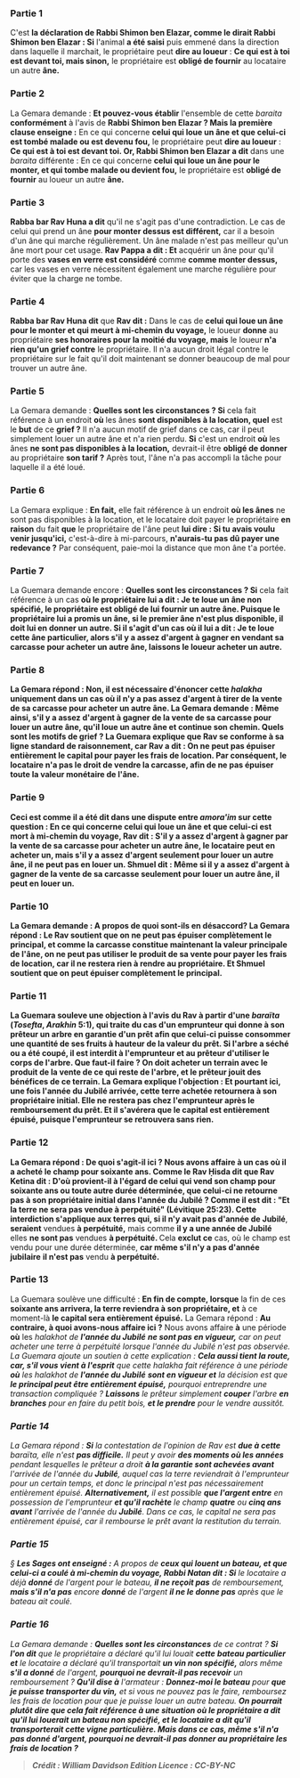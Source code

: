 
### Partie 1
C'est <b>la déclaration de Rabbi Shimon ben Elazar, comme le dirait Rabbi Shimon ben Elazar : Si</b> l'animal <b>a été saisi</b> puis emmené dans la direction dans laquelle il</b> marchait,</b> le propriétaire peut <b>dire au loueur</b> : <b>Ce qui est à toi est devant toi, mais sinon,</b> le propriétaire est <b>obligé de fournir</b> au locataire un autre <b>âne.</b>

### Partie 2
La Gemara demande : <b>Et pouvez-vous établir</b> l'ensemble de cette <i>baraita</i> <b>conformément</b> à l'avis de <b>Rabbi Shimon ben Elazar ? Mais la première clause enseigne :</b> En ce qui concerne <b>celui qui loue un âne et que celui-ci est tombé malade ou est devenu fou,</b> le propriétaire peut <b>dire au loueur</b> : <b>Ce qui est à toi est devant toi. Or, Rabbi Shimon ben Elazar a dit</b> dans une <i>baraita</i> différente : En ce qui concerne <b>celui qui loue un âne pour le monter, et qui tombe malade ou devient fou,</b> le propriétaire est <b>obligé de fournir</b> au loueur un autre <b>âne.</b>

### Partie 3
<b>Rabba bar Rav Huna a dit</b> qu'il ne s'agit pas d'une contradiction. Le cas de celui qui prend un âne <b>pour monter dessus est différent,</b> car il a besoin d'un âne qui marche régulièrement. Un âne malade n'est pas meilleur qu'un âne mort pour cet usage. <b>Rav Pappa a dit : Et</b> acquérir un âne pour qu'il porte des <b>vases en verre est considéré</b> comme <b>comme monter dessus,</b> car les vases en verre nécessitent également une marche régulière pour éviter que la charge ne tombe.

### Partie 4
<b>Rabba bar Rav Huna dit</b> que <b>Rav dit :</b> Dans le cas de <b>celui qui loue un âne pour le monter et qui meurt à mi-chemin du voyage,</b> le loueur <b>donne</b> au propriétaire <b>ses honoraires pour la moitié du voyage, mais</b> le loueur <b>n'a rien qu'un grief contre</b> le propriétaire. Il n'a aucun droit légal contre le propriétaire sur le fait qu'il doit maintenant se donner beaucoup de mal pour trouver un autre âne.

### Partie 5
La Gemara demande : <b>Quelles sont les circonstances ? Si</b> cela fait référence à un endroit <b>où</b> les ânes <b>sont disponibles à la location, quel</b> est le <b>but</b> de ce <b>grief ?</b> Il n'a aucun motif de grief dans ce cas, car il peut simplement louer un autre âne et n'a rien perdu. <b>Si</b> c'est un endroit <b>où</b> les ânes <b>ne sont pas disponibles à la location,</b> devrait-il être <b>obligé de donner</b> au propriétaire <b>son tarif ?</b> Après tout, l'âne n'a pas accompli la tâche pour laquelle il a été loué.

### Partie 6
La Gemara explique : <b>En fait,</b> elle fait référence à un endroit <b>où les ânes</b> ne sont pas disponibles à la location, et</b> le locataire doit payer le propriétaire <b>en raison</b> du fait <b>que</b> le propriétaire de l'âne peut <b>lui dire : Si tu avais voulu venir jusqu'ici,</b> c'est-à-dire à mi-parcours, <b>n'aurais-tu pas dû payer une redevance ?</b> Par conséquent, paie-moi la distance que mon âne t'a portée.

### Partie 7
La Guemara demande encore : <b>Quelles sont les circonstances ? Si</b> cela fait référence à un cas <b>où le propriétaire <b>lui a dit :</b> Je te loue <b>un âne non spécifié,</b> le propriétaire est <b>obligé de lui fournir un autre âne.</b> Puisque le propriétaire lui a promis un âne, si le premier âne n'est plus disponible, il doit lui en donner un autre. <b>Si</b> il s'agit d'un cas <b>où il lui a dit :</b> Je te loue <b>cette</b> <b>âne particulier,</b> alors <b>s'il y a</b> assez d'<b>argent</b> à gagner en vendant <b>sa</b> carcasse <b>pour acheter</b> un autre âne, <b>laissons</b> le loueur <b>acheter</b> un autre.

### Partie 8
La Gemara répond : <b>Non,</b> il est <b>nécessaire</b> d'énoncer cette <i>halakha</i> uniquement dans un cas <b>où il n'y a pas</b> assez d'<b>argent</b> à tirer <b>de la vente de sa carcasse <b>pour acheter</b> un autre âne. La Gemara demande : Même ainsi, <b>s'il y a</b> assez d'<b>argent</b> à gagner <b>de la vente de sa carcasse</b> pour louer</b> un autre âne, <b>qu'il loue</b> un autre âne et continue son chemin. Quels sont les motifs de grief ? La Guemara explique que <b>Rav</b> se conforme <b>à sa ligne standard de <b>raisonnement</b>, car Rav a dit : On ne peut pas épuiser entièrement le capital</b> pour payer les frais de location. Par conséquent, le locataire n'a pas le droit de vendre la carcasse, afin de ne pas épuiser toute la valeur monétaire de l'âne.

### Partie 9
Ceci est <b>comme il a été dit</b> dans une dispute entre <i>amora'im</i> sur cette question : En ce qui concerne <b>celui qui loue un âne et que celui-ci est mort à mi-chemin du voyage, Rav dit : S'il y a</b> assez d'<b>argent</b> à gagner <b>par la vente de sa carcasse <b>pour acheter</b> un autre âne, le locataire <b>peut en acheter</b> un, mais s'il y a assez d'argent seulement <b>pour louer</b> un autre âne, <b>il ne peut pas en louer</b> un. <b>Shmuel dit : Même</b> si <b>il y a</b> assez d'argent à gagner de la vente de sa carcasse seulement <b>pour louer</b> un autre âne, <b>il peut en louer</b> un.

### Partie 10
La Gemara demande : <b>A propos de quoi sont-ils en désaccord?</b> La Gemara répond : <b>Le Rav soutient</b> que <b>on ne peut pas épuiser complètement le principal,</b> et comme la carcasse constitue maintenant la valeur principale de l'âne, on ne peut pas utiliser le produit de sa vente pour payer les frais de location, car il ne restera rien à rendre au propriétaire. <b>Et Shmuel soutient</b> que <b>on peut épuiser complètement le principal.</b>

### Partie 11
La Guemara <b>souleve une objection</b> à l'avis du Rav à partir d'une <i>baraïta</i> (<i>Tosefta</i>, <i>Arakhin</i> 5:1), qui traite du cas d'un emprunteur qui donne à son prêteur un arbre en garantie d'un prêt afin que celui-ci puisse consommer une quantité de ses fruits à hauteur de la valeur du prêt. Si <b>l'arbre a séché ou a été coupé, il est interdit à l'emprunteur et au prêteur</b> d'utiliser le corps de l'arbre. <b>Que faut-il faire ? On doit acheter un terrain avec</b> le produit de la vente de ce qui reste de l'arbre, <b>et</b> le prêteur <b>jouit des bénéfices</b> de ce terrain. La Gemara explique l'objection : <b>Et</b> pourtant <b>ici, une fois</b> l'année du <b>Jubilé</b> <b>arrivée, </b> cette <b>terre achetée retournera à son</b> propriétaire initial.</b> Elle ne restera pas chez l'emprunteur après le remboursement du prêt. <b>Et</b> il s'avérera que <b>le capital est entièrement épuisé,</b> puisque l'emprunteur se retrouvera sans rien.

### Partie 12
La Gemara répond : <b>De quoi s'agit-il ici ?</b> Nous avons affaire à un cas <b>où il a acheté</b> le champ <b>pour soixante ans. Comme le Rav Ḥisda dit</b> que <b>Rav Ketina dit : D'où</b> provient-il à l'égard de <b>celui qui vend son champ pour soixante ans</b> ou toute autre durée déterminée, <b>que celui-ci ne retourne pas</b> à son propriétaire initial <b>dans</b> l'année du <b>Jubilé</b> ? <b>Comme il est dit : "Et la terre ne sera pas vendue à perpétuité"</b> (Lévitique 25:23). Cette interdiction s'applique aux terres <b>qui,</b> si <b>il n'y avait pas</b> d'année de Jubilé</b>, <b>seraient</b> vendues <b>à perpétuité,</b> mais comme <b>il y a une année de Jubilé</b> elles <b>ne sont pas</b> vendues <b>à perpétuité. </b> Cela <b>exclut ce</b> cas, où le champ est vendu pour une durée déterminée, <b>car même s'il n'y a pas d'année jubilaire</b> <b>il n'est pas</b> vendu <b>à perpétuité.</b>

### Partie 13
La Guemara soulève une difficulté : <b>En fin de compte, lorsque</b> la fin de ces <b>soixante ans arrivera, la terre reviendra à son propriétaire, et</b> à ce moment-là <b>le capital sera entièrement épuisé.</b> La Gemara répond : <b>Au contraire, à quoi avons-nous affaire ici ?</b> Nous avons affaire <b>à</b> une période <b>où</b> les <i>halakhot</b> de <b>l'année du Jubilé</b> <b>ne sont pas en vigueur,</b> car on peut acheter une terre à perpétuité lorsque l'année du Jubilé n'est pas observée. La Guemara ajoute un soutien à cette explication : <b>Cela aussi tient la route, car, s'il vous vient à l'esprit</b> que cette <i>halakha</b> fait référence à une période <b>où</b> les <i>halakhot</b> de <b>l'année du Jubilé</b> <b>sont en vigueur et</b> la décision est que <b>le principal peut être entièrement épuisé,</b> pourquoi entreprendre une transaction compliquée ? <b>Laissons</b> le prêteur simplement <b>couper</b> l'arbre <b>en branches</b> pour en faire du petit bois, <b>et le prendre</b> pour le vendre aussitôt.

### Partie 14
La Gemara répond : <b>Si</b> la contestation de l'opinion de Rav est <b>due à cette</b> <i>baraïta</i>, elle n'est <b>pas difficile.</b> Il peut y avoir <b>des moments où les années</b> pendant lesquelles le prêteur a droit <b>à la garantie sont achevées avant</b> l'arrivée de l'année du <b>Jubilé</b>, auquel cas la terre reviendrait à l'emprunteur pour un certain temps, et donc le principal n'est pas nécessairement entièrement épuisé. <b>Alternativement,</b> il est possible <b>que l'argent entre</b> en possession de l'emprunteur <b>et qu'il rachète</b> le champ <b>quatre</b> ou <b>cinq ans avant</b> l'arrivée de l'année du <b>Jubilé</b>. Dans ce cas, le capital ne sera pas entièrement épuisé, car il rembourse le prêt avant la restitution du terrain.

### Partie 15
§ <b>Les Sages ont enseigné :</b> A propos de <b>ceux qui louent un bateau, et que celui-ci a coulé à mi-chemin du voyage, Rabbi Natan dit : Si</b> le locataire a déjà <b>donné</b> de l'argent pour le bateau, <b>il ne reçoit pas</b> de remboursement, <b>mais s'il n'a pas</b> encore <b>donné</b> de l'argent <b>il ne le donne pas</b> après que le bateau ait coulé.

### Partie 16
La Gemara demande : <b>Quelles sont les circonstances</b> de ce contrat ? <b>Si l'on dit</b> que le propriétaire a déclaré qu'il lui louait <b>cette</b> <b>bateau particulier et</b> le locataire a déclaré qu'il transportait <b>un vin non spécifié,</b> alors même <b>s'il a donné</b> de l'argent, <b>pourquoi ne devrait-il pas recevoir</b> un remboursement ? <b>Qu'il dise à</b> l'armateur : <b>Donnez-moi le bateau</b> pour <b>que je puisse transporter du vin,</b> et si vous ne pouvez pas le faire, remboursez les frais de location pour que je puisse louer un autre bateau. <b>On pourrait plutôt dire que cela fait référence à une situation où le propriétaire a dit qu'il lui louerait <b>un bateau non spécifié, et</b> le locataire a dit qu'il transporterait <b>cette</b> <b>vigne particulière.</b> Mais dans ce cas, même <b>s'il n'a pas donné</b> d'argent, <b>pourquoi ne devrait-il pas donner</b> au propriétaire les frais de location ?

>Crédit : William Davidson Edition
>Licence : CC-BY-NC